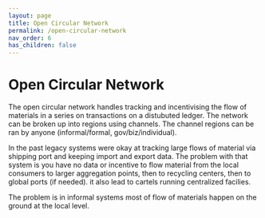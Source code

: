 ```yaml
---
layout: page
title: Open Circular Network
permalink: /open-circular-network
nav_order: 6
has_children: false
---
```


Open Circular Network
====================

The open circular network handles tracking and incentivising the flow of materials in a series on transactions on a distubuted ledger. The network can be broken up
into regions using channels. The channel regions can be ran by anyone (informal/formal, gov/biz/individual). 

In the past legacy systems were okay at tracking large flows of material via shipping port and keeping import and export data. The problem with that system is you have no data
or incentive to flow material from the local consumers to larger aggregation points, then to recycling centers, then to global ports (if needed). it also lead to cartels running
centralized facilies. 

The problem is in informal systems most of flow of materials happen on the ground at the local level. 